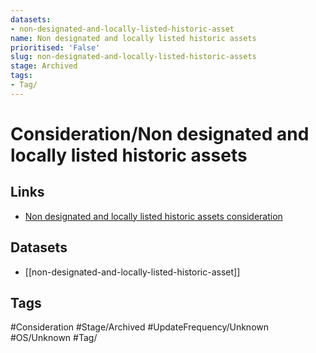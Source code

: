```yaml
---
datasets:
- non-designated-and-locally-listed-historic-asset
name: Non designated and locally listed historic assets
prioritised: 'False'
slug: non-designated-and-locally-listed-historic-assets
stage: Archived
tags:
- Tag/
---
```


# Consideration/Non designated and locally listed historic assets



## Links

* [Non designated and locally listed historic assets consideration](https://design.planning.data.gov.uk/planning-consideration/non-designated-and-locally-listed-historic-assets)

## Datasets

* [[non-designated-and-locally-listed-historic-asset]]

## Tags

#Consideration #Stage/Archived #UpdateFrequency/Unknown #OS/Unknown #Tag/